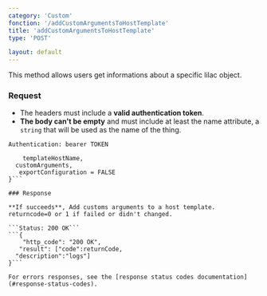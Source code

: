```yaml
---
category: 'Custom'
fonction: '/addCustomArgumentsToHostTemplate'
title: 'addCustomArgumentsToHostTemplate'
type: 'POST'

layout: default
---
```


This method allows users get informations about a specific lilac object.

### Request

* The headers must include a **valid authentication token**.
* **The body can't be empty** and must include at least the name attribute, a `string` that will be used as the name of the thing.

```Authentication: bearer TOKEN```
```{
    templateHostName,
  customArguments,
   exportConfiguration = FALSE
}```

### Response

**If succeeds**, Add customs arguments to a host template. returncode=0 or 1 if failed or didn't changed.

```Status: 200 OK```
```{
    "http_code": "200 OK",
   "result": ["code":returnCode,
  "description":"logs"]
}```

For errors responses, see the [response status codes documentation](#response-status-codes).